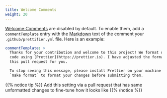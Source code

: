 ```yaml
---
title: Welcome Comments
weight: 20
---
```


[Welcome Comments](/learn/welcome-comments) are disabled by default. To enable
them, add a `commentTemplate` entry with the
[Markdown](https://github.com/adam-p/markdown-here/wiki/Markdown-Cheatsheet)
text of the comment your `.github/prettifier.yml` file. Here is an example:

```yml
commentTemplate: >
  Thanks for your contribution and welcome to this project! We format our source
  code using [Prettier](https://prettier.io). I have adjusted the formatting of
  this pull request for you.

  To stop seeing this message, please install Prettier on your machine and run
  `make format` to format your changes before submitting them.
```

{{% notice tip %}} Add this setting via a pull request that has same unformatted
changes to fine-tune how it looks like {{% /notice %}}
